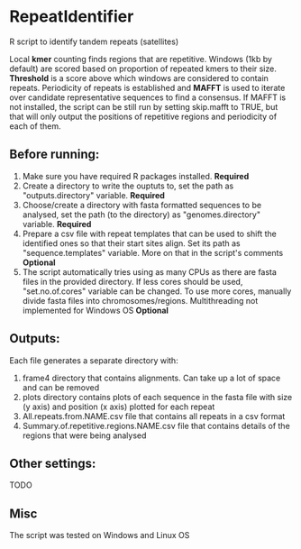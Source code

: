 # RepeatIdentifier
R script to identify tandem repeats (satellites)

Local **kmer** counting finds regions that are repetitive. Windows (1kb by default) are scored based on proportion of repeated kmers to their size. **Threshold** is a score above which windows are considered to contain repeats. Periodicity of repeats is established and **MAFFT** is used to iterate over candidate representative sequences to find a consensus. If MAFFT is not installed, the script can be still run by setting skip.mafft to TRUE, but that will only output the positions of repetitive regions and periodicity of each of them.

## Before running:

1. Make sure you have required R packages installed. **Required**
2. Create a directory to write the ouptuts to, set the path as "outputs.directory" variable. **Required**
3. Choose/create a directory with fasta formatted sequences to be analysed, set the path (to the directory) as "genomes.directory" variable. **Required**
4. Prepare a csv file with repeat templates that can be used to shift the identified ones so that their start sites align. Set its path as "sequence.templates" variable. More on that in the script's comments **Optional**
5. The script automatically tries using as many CPUs as there are fasta files in the provided directory. If less cores should be used, "set.no.of.cores" variable can be changed. To use more cores, manually divide fasta files into chromosomes/regions. Multithreading not implemented for Windows OS **Optional**

## Outputs:
Each file generates a separate directory with:
1. frame4 directory that contains alignments. Can take up a lot of space and can be removed
2. plots directory contains plots of each sequence in the fasta file with size (y axis) and position (x axis) plotted for each repeat
3. All.repeats.from.NAME.csv file that contains all repeats in a csv format
4. Summary.of.repetitive.regions.NAME.csv file that contains details of the regions that were being analysed


## Other settings:
TODO

## Misc
The script was tested on Windows and Linux OS


